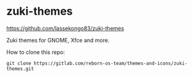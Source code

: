 # zuki-themes

https://github.com/lassekongo83/zuki-themes

Zuki themes for GNOME, Xfce and more.

How to clone this repo:

```
git clone https://gitlab.com/reborn-os-team/themes-and-icons/zuki-themes.git
```

